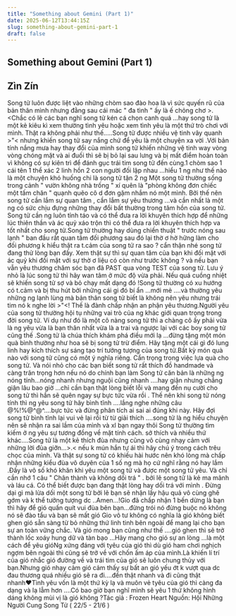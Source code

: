```yaml
---
title: "Something about Gemini (Part 1)"
date: 2025-06-12T13:44:15Z
slug: something-about-gemini-part-1
draft: false
---
```


## Something about Gemini (Part 1)

## Zìn Zín

Song tử luôn được liệt vào những chòm sao đào hoa là vì sức quyến rũ của bản thân mình nhưng đằng sau cái mác " đa tình " ấy là ế chỏng chơ >.<Chắc có lẽ các bạn nghĩ song tử kén cá chọn canh quá ...hay song tử là một kẻ kiêu kì xem thường tình yêu hoặc xem tình yêu là một thứ trò chơi với mình. Thật ra không phải như thế.....Song tử được nhiều vệ tinh vây quanh >"< nhưng khiến song tử say nắng chứ để yêu là một chuyện xa vời .Với bản tính nắng mưa hay thay đổi của mình song tử khiến những vệ tinh way vòng vòng chóng mặt và ai đuối thì sẽ bị bỏ lại sau lưng và bị mất điểm hoàn toàn vì không có sự kiên trì để đánh gục trái tim song tử đến cùng.1 chòm sao 1 cái tên 1 thể xác 2 linh hồn 2 con người đối lập nhau ...hiểu 1 ng như thế nào là một chuyện khó huống chi là song tử tận 2 ng Một song tử thường sống trong cảnh " vườn không nhà trống " xí quên là "phòng không đơn chiếc một tấm chăn " quạnh quẽo cô d đơn gặm nhắm nó một mình. Bởi thế nên song tử cần lắm sự quan tâm , cần lắm sự yêu thương ...và cần nhất là một ng có sức chịu đựng những thay đổi bất thường trong tâm hồn của song tử. Song tử cần ng luôn tỉnh táo và có thể đưa ra lời khuyên thích hợp để những lúc thiên thần và ác quỷ xáo trộn thì có thể đưa ra lời khuyên thích hợp va tốt nhất cho song tử.Song tử thường hay dùng chiến thuật " trước nóng sau lạnh " ban đầu rất quan tâm đối phương sau đó lại thờ ơ hờ hững làm cho đối phương k hiểu thật ra t.cảm của song tử ra sao ? cẩn thận nhé song tử đang thử lòng bạn đấy. Xem thật sự thì sự quan tâm của bạn khi đối mặt với ác quỷ khi đối mặt với sự thờ ơ liệu có còn như trước không ? và nếu bạn vẫn yêu thương chăm sóc bạn đã PAST qua vòng TEST của song tử. Lưu ý nhỏ là lúc song tử thì hãy wan tâm ở mức độ vừa phải. Nếu quá cuồng nhiệt sẽ khiến song tử sợ và bỏ chạy mất dạng đó !Song tử thường có xu hướng có t.cảm và bị thu hút bởi những cái gi đó bí ẩn ...mới mẻ ....và thường yêu những ng lạnh lùng mà bản thân song tử biết là không nên yêu nhưng trái tim nó k nghe lời >"<! Thế là đành chấp nhận an phận yêu thương.Người yêu của song tử thường hội tụ những vai trò của ng khác giới quan trọng trong đời song tử. Ví dụ như đó là một cô nàng song tử thì a chàng cô ấy phải vừa là ng yêu vừa là bạn thân nhất vừa là a trai và ngược lại với các boy song tử cũng thế .Song tử là chúa thích khám phá điều mới lạ ...đừng tặng một món quà bình thường như hoa sẽ bị song tử trừ điểm. Hãy tặng một cái gì đó lung linh hay kích thích sự sáng tạo trí tưởng tượng của song tử.Bất kỳ món quà nào với song tử cũng có một ý nghĩa riêng. Cẩn trọng trong việc lựa quà cho song tử. Và nói nhỏ cho các bạn biết song tử rất thích đồ handmade  và càng trân trọng hơn nếu nó do chính bạn làm Song tử căn bản là những ng nóng tính...nóng nhanh nhưng nguội cũng nhanh ....hay giận nhưng chẳng giận lâu bao giờ ...chỉ cần bạn thật lòng biết lỗi và mang đến nụ cười cho song tử thì hắn sẽ quên ngay sự bực tức vừa rồi . Thế nên khi song tử nóng tính thì ng yêu song tử hãy bình tĩnh ....lắng nghe những câu @%!%@^@^....bực tức và đừng phân tích ai sai ai đúng khi này. Hãy đợi song tử bình tĩnh lại vui vẻ lại rồi từ từ giải thích ....song tử là ng hiểu chuyện nên sẽ nhận ra sai lầm của mình và xl bạn ngay thôi Song tử thường tìm kiếm ở ng yêu sự tương đồng về mặt tính cách. sở thích và nhiều thứ khác....Song tử là một kẻ thích đùa nhưng cũng vô cùng nhạy cảm với những lời đùa giỡn...>.< nếu k mún hắn tự ái thì hãy chú ý trong cách trêu chọc của mình. Và thật sự song tử có khiếu hài hước nên khó lòng mà chấp nhận những kiểu đùa vô duyên của 1 số ng mà họ cứ nghĩ rằng nó hay lắm .Đấy là vô số khó khăn khi yêu một song tử và được một song tử yêu. Và chỉ cần nhớ 1 câu " Chân thành và không dối trá " . bởi lẽ song tử là kẻ ma mãnh và láu cá. Có thể biết được bạn đang thật lòng hay dối trá với mình . Đừng dại gì mà lừa dối một song tử bởi lẽ bạn sẽ nhận lấy hậu quả vô cùng ghê gớm và k thể tưởng tượng dc ..Amen...!Gio đã chấp nhận 1 bến dừng là bạn thì hãy để gió quấn quít vui đùa bên bạn...đừng trói nó đừng buộc nó không nó sẽ đào tẩu và bạn sẽ mất gió  Gio vô tư không có nghĩa là gió không biết ghen gió sẵn sàng từ bỏ những thứ linh tinh bên ngoài để mang lại cho bạn sự an toàn vững chắc. Và gió mong bạn cũng như thế ....gió ghen thì sẽ trở thành lốc xoáy hung dữ và tàn bạo ...Hãy mang cho gió sự an lòng ...là một cách để yêu gióNg xứng đáng với tyêu của gió thì dù gió ham chơi nghịch ngợm bên ngoài thì cũng sẽ trở về với chốn ấm áp của mình.Là khiến lí trí của gió nhắc gió đường về và trái tim của gió sẽ luôn chung thủy với bạn.Nhưng gió nhạy cảm gió cảm thấy sự bất an gió yếu ớt k vượt qua dc đau thương quá nhiều gió sẽ ra đi....đến thật nhanh và đi cũng thật nhanh♥Tình yêu vốn là một thứ kỳ lạ và muôn vẻ tyêu của gió thì càng đa dạng và lạ lẫm hơn ....Có bao giờ bạn nghĩ mình sẽ yêu 1 thứ không hình dáng không mùi vị là gió không ?Tác giả : Frozen Heart Nguồn: Hội Những Người Cung Song Tử ( 22/5 - 21/6 )